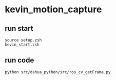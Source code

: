 # kevin_motion_capture

## run start
    source setup.zsh
    kevin_start.zsh

## run code
    python src/dahua_python/src/ros_cv_getFrame.py